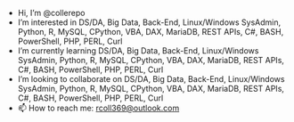 -  Hi, I’m @collerepo
-  I’m interested in DS/DA, Big Data, Back-End, Linux/Windows SysAdmin, Python, R, MySQL, CPython, VBA, DAX, MariaDB, REST APIs, C#, BASH, PowerShell, PHP, PERL, Curl 
-  I’m currently learning DS/DA, Big Data, Back-End, Linux/Windows SysAdmin, Python, R, MySQL, CPython, VBA, DAX, MariaDB, REST APIs, C#, BASH, PowerShell, PHP, PERL, Curl 
- I’m looking to collaborate on DS/DA, Big Data, Back-End, Linux/Windows SysAdmin, Python, R, MySQL, CPython, VBA, DAX, MariaDB, REST APIs, C#, BASH, PowerShell, PHP, PERL, Curl 
- 📫 How to reach me: rcoll369@outlook.com

<!---
collerepo/collerepo is a ✨ special ✨ repository because its `README.md` (this file) appears on your GitHub profile.
You can click the Preview link to take a look at your changes.
--->
